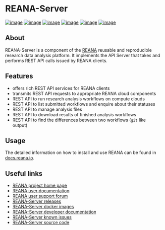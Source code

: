# REANA-Server

[![image](https://github.com/reanahub/reana-server/workflows/CI/badge.svg)](https://github.com/reanahub/reana-server/actions)
[![image](https://readthedocs.org/projects/reana-server/badge/?version=latest)](https://reana-server.readthedocs.io/en/latest/?badge=latest)
[![image](https://codecov.io/gh/reanahub/reana-server/branch/master/graph/badge.svg)](https://codecov.io/gh/reanahub/reana-server)
[![image](https://img.shields.io/badge/discourse-forum-blue.svg)](https://forum.reana.io)
[![image](https://img.shields.io/github/license/reanahub/reana-server.svg)](https://github.com/reanahub/reana-server/blob/master/LICENSE)
[![image](https://img.shields.io/badge/code%20style-black-000000.svg)](https://github.com/psf/black)

## About

REANA-Server is a component of the [REANA](http://www.reana.io/) reusable and
reproducible research data analysis platform. It implements the API Server that takes and
performs REST API calls issued by REANA clients.

## Features

- offers rich REST API services for REANA clients
- transmits REST API requests to appropriate REANA cloud components
- REST API to run research analysis workflows on compute clouds
- REST API to list submitted workflows and enquire about their statuses
- REST API to manage analysis files
- REST API to download results of finished analysis workflows
- REST API to find the differences between two workflows (`git` like output)

## Usage

The detailed information on how to install and use REANA can be found in
[docs.reana.io](https://docs.reana.io).

## Useful links

- [REANA project home page](http://www.reana.io/)
- [REANA user documentation](https://docs.reana.io)
- [REANA user support forum](https://forum.reana.io)
- [REANA-Server releases](https://reana-server.readthedocs.io/en/latest#changes)
- [REANA-Server docker images](https://hub.docker.com/r/reanahub/reana-server)
- [REANA-Server developer documentation](https://reana-server.readthedocs.io/)
- [REANA-Server known issues](https://github.com/reanahub/reana-server/issues)
- [REANA-Server source code](https://github.com/reanahub/reana-server)
